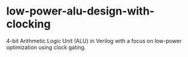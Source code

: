 # low-power-alu-design-with-clocking
4-bit Arithmetic Logic Unit (ALU) in Verilog with a focus on low-power optimization using clock gating.
